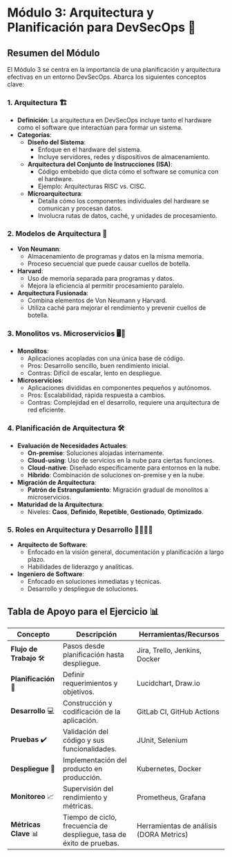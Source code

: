 # Módulo 3: Arquitectura y Planificación para DevSecOps 🚀

## Resumen del Módulo

El Módulo 3 se centra en la importancia de una planificación y arquitectura efectivas en un entorno DevSecOps. Abarca los siguientes conceptos clave:

### 1. **Arquitectura** 🏗️
   - **Definición**: La arquitectura en DevSecOps incluye tanto el hardware como el software que interactúan para formar un sistema.
   - **Categorías**:
     - **Diseño del Sistema**: 
       - Enfoque en el hardware del sistema.
       - Incluye servidores, redes y dispositivos de almacenamiento.
     - **Arquitectura del Conjunto de Instrucciones (ISA)**: 
       - Código embebido que dicta cómo el software se comunica con el hardware.
       - Ejemplo: Arquitecturas RISC vs. CISC.
     - **Microarquitectura**: 
       - Detalla cómo los componentes individuales del hardware se comunican y procesan datos.
       - Involucra rutas de datos, caché, y unidades de procesamiento.

### 2. **Modelos de Arquitectura** 📐
   - **Von Neumann**:
     - Almacenamiento de programas y datos en la misma memoria.
     - Proceso secuencial que puede causar cuellos de botella.
   - **Harvard**:
     - Uso de memoria separada para programas y datos.
     - Mejora la eficiencia al permitir procesamiento paralelo.
   - **Arquitectura Fusionada**:
     - Combina elementos de Von Neumann y Harvard.
     - Utiliza caché para mejorar el rendimiento y prevenir cuellos de botella.

### 3. **Monolitos vs. Microservicios** 🖥️🔗
   - **Monolitos**:
     - Aplicaciones acopladas con una única base de código.
     - Pros: Desarrollo sencillo, buen rendimiento inicial.
     - Contras: Difícil de escalar, lento en despliegue.
   - **Microservicios**:
     - Aplicaciones divididas en componentes pequeños y autónomos.
     - Pros: Escalabilidad, rápida respuesta a cambios.
     - Contras: Complejidad en el desarrollo, requiere una arquitectura de red eficiente.

### 4. **Planificación de Arquitectura** 🛠️
   - **Evaluación de Necesidades Actuales**:
     - **On-premise**: Soluciones alojadas internamente.
     - **Cloud-using**: Uso de servicios en la nube para ciertas funciones.
     - **Cloud-native**: Diseñado específicamente para entornos en la nube.
     - **Híbrido**: Combinación de soluciones on-premise y en la nube.
   - **Migración de Arquitectura**:
     - **Patrón de Estrangulamiento**: Migración gradual de monolitos a microservicios.
   - **Maturidad de la Arquitectura**:
     - Niveles: **Caos**, **Definido**, **Repetible**, **Gestionado**, **Optimizado**.

### 5. **Roles en Arquitectura y Desarrollo** 👩‍💻👨‍💻
   - **Arquitecto de Software**:
     - Enfocado en la visión general, documentación y planificación a largo plazo.
     - Habilidades de liderazgo y analíticas.
   - **Ingeniero de Software**:
     - Enfocado en soluciones inmediatas y técnicas.
     - Desarrollo y despliegue de soluciones.

## Tabla de Apoyo para el Ejercicio 📊

| Concepto           | Descripción | Herramientas/Recursos |
|---------------------|-------------|------------------------|
| **Flujo de Trabajo** 🛠️ | Pasos desde planificación hasta despliegue. | Jira, Trello, Jenkins, Docker |
| **Planificación** 📝 | Definir requerimientos y objetivos. | Lucidchart, Draw.io |
| **Desarrollo** 💻 | Construcción y codificación de la aplicación. | GitLab CI, GitHub Actions |
| **Pruebas** ✔️ | Validación del código y sus funcionalidades. | JUnit, Selenium |
| **Despliegue** 🚀 | Implementación del producto en producción. | Kubernetes, Docker |
| **Monitoreo** 📈 | Supervisión del rendimiento y métricas. | Prometheus, Grafana |
| **Métricas Clave** 📊 | Tiempo de ciclo, frecuencia de despliegue, tasa de éxito de pruebas. | Herramientas de análisis (DORA Metrics) |
